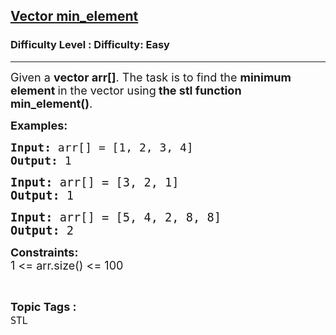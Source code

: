 <h2><a href="https://www.geeksforgeeks.org/problems/vector-min-element--151110/1?page=2&difficulty=Basic,Easy&status=unsolved&sortBy=accuracy">Vector min_element</a></h2><h3>Difficulty Level : Difficulty: Easy</h3><hr><div class="problems_problem_content__Xm_eO"><p><span style="font-size: 18px;">Given a&nbsp;<strong>vector arr[]</strong>. The task is to find the&nbsp;<strong>minimum element&nbsp;</strong>in the vector using<strong>&nbsp;the stl function min_element()</strong>.</span></p>
<p><strong><span style="font-size: 18px;">Examples:</span></strong></p>
<pre><strong><span style="font-size: 18px;">Input: </span></strong><span style="font-size: 18px;">arr[] = [1, 2, 3, 4]<br><strong>Output: </strong>1</span></pre>
<pre><span style="font-size: 14pt;"><strong>Input: </strong>arr[] = [3, 2, 1]<br><strong>Output: </strong>1<br></span></pre>
<pre><span style="font-size: 14pt;"><strong>Input: </strong>arr[] = [5, 4, 2, 8, 8]</span><br><span style="font-size: 14pt;"><strong>Output: </strong>2</span></pre>
<p><span style="font-size: 18px;"><strong>Constraints:</strong><br>1 &lt;= arr.size() &lt;= 100</span></p></div><br><p><span style=font-size:18px><strong>Topic Tags : </strong><br><code>STL</code>&nbsp;